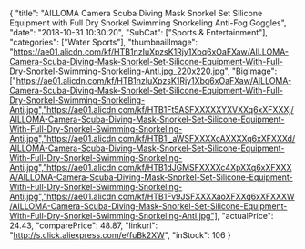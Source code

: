 {
	"title": "AILLOMA Camera Scuba Diving Mask Snorkel Set Silicone Equipment with Full Dry Snorkel Swimming Snorkeling Anti-Fog Goggles",
	"date": "2018-10-31 10:30:20",
	"SubCat": ["Sports & Entertainment"],
	"categories": ["Water Sports"],
	"thumbnailImage": "https://ae01.alicdn.com/kf/HTB1nzIuXpzsK1Rjy1Xbq6xOaFXaw/AILLOMA-Camera-Scuba-Diving-Mask-Snorkel-Set-Silicone-Equipment-With-Full-Dry-Snorkel-Swimming-Snorkeling-Anti.jpg_220x220.jpg",
	"BigImage": ["https://ae01.alicdn.com/kf/HTB1nzIuXpzsK1Rjy1Xbq6xOaFXaw/AILLOMA-Camera-Scuba-Diving-Mask-Snorkel-Set-Silicone-Equipment-With-Full-Dry-Snorkel-Swimming-Snorkeling-Anti.jpg","https://ae01.alicdn.com/kf/HTB1Ft5ASFXXXXXYXVXXq6xXFXXXj/AILLOMA-Camera-Scuba-Diving-Mask-Snorkel-Set-Silicone-Equipment-With-Full-Dry-Snorkel-Swimming-Snorkeling-Anti.jpg","https://ae01.alicdn.com/kf/HTB1i_aWSFXXXXcAXXXXq6xXFXXXd/AILLOMA-Camera-Scuba-Diving-Mask-Snorkel-Set-Silicone-Equipment-With-Full-Dry-Snorkel-Swimming-Snorkeling-Anti.jpg","https://ae01.alicdn.com/kf/HTB1dJGMSFXXXXc4XpXXq6xXFXXXA/AILLOMA-Camera-Scuba-Diving-Mask-Snorkel-Set-Silicone-Equipment-With-Full-Dry-Snorkel-Swimming-Snorkeling-Anti.jpg","https://ae01.alicdn.com/kf/HTB1Fv9JSFXXXXaoXFXXq6xXFXXXW/AILLOMA-Camera-Scuba-Diving-Mask-Snorkel-Set-Silicone-Equipment-With-Full-Dry-Snorkel-Swimming-Snorkeling-Anti.jpg"],
	"actualPrice": 24.43,
	"comparePrice": 48.87,
	"linkurl": "http://s.click.aliexpress.com/e/fuBk2XW",
	"inStock": 106
}
